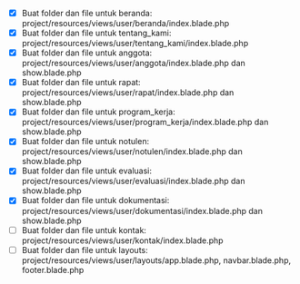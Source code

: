 - [x] Buat folder dan file untuk beranda: project/resources/views/user/beranda/index.blade.php
- [x] Buat folder dan file untuk tentang_kami: project/resources/views/user/tentang_kami/index.blade.php
- [x] Buat folder dan file untuk anggota: project/resources/views/user/anggota/index.blade.php dan show.blade.php
- [x] Buat folder dan file untuk rapat: project/resources/views/user/rapat/index.blade.php dan show.blade.php
- [x] Buat folder dan file untuk program_kerja: project/resources/views/user/program_kerja/index.blade.php dan show.blade.php
- [x] Buat folder dan file untuk notulen: project/resources/views/user/notulen/index.blade.php dan show.blade.php
- [x] Buat folder dan file untuk evaluasi: project/resources/views/user/evaluasi/index.blade.php dan show.blade.php
- [x] Buat folder dan file untuk dokumentasi: project/resources/views/user/dokumentasi/index.blade.php dan show.blade.php
- [ ] Buat folder dan file untuk kontak: project/resources/views/user/kontak/index.blade.php
- [ ] Buat folder dan file untuk layouts: project/resources/views/user/layouts/app.blade.php, navbar.blade.php, footer.blade.php
